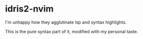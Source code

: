 # idris2-nvim

I'm unhappy how they agglutinate lsp and syntax highlights.

This is the pure syntax part of it, modified with my personal taste.
